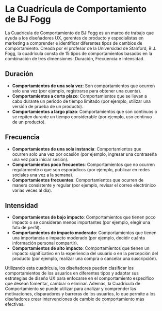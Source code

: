 # La Cuadrícula de Comportamiento de BJ Fogg

La Cuadrícula de Comportamiento de BJ Fogg es un marco de trabajo que ayuda a los diseñadores UX, gerentes de producto y especialistas en marketing a comprender e identificar diferentes tipos de cambios de comportamiento. Creada por el profesor de la Universidad de Stanford, B.J. Fogg, la cuadrícula consta de 15 tipos de comportamientos basados en la combinación de tres dimensiones: Duración, Frecuencia e Intensidad.

## Duración

- **Comportamientos de una sola vez**: Son comportamientos que ocurren solo una vez (por ejemplo, registrarse para obtener una cuenta).
- **Comportamientos a corto plazo**: Comportamientos que se llevan a cabo durante un período de tiempo limitado (por ejemplo, utilizar una versión de prueba de un producto).
- **Comportamientos a largo plazo**: Comportamientos que son continuos o se repiten durante un tiempo considerable (por ejemplo, uso continuo de un producto).

## Frecuencia

- **Comportamientos de una sola instancia**: Comportamientos que ocurren solo una vez por ocasión (por ejemplo, ingresar una contraseña una vez para iniciar sesión).
- **Comportamientos poco frecuentes**: Comportamientos que no ocurren regularmente o que son esporádicos (por ejemplo, publicar en redes sociales una vez a la semana).
- **Comportamientos frecuentes**: Comportamientos que ocurren de manera consistente y regular (por ejemplo, revisar el correo electrónico varias veces al día).

## Intensidad

- **Comportamientos de bajo impacto**: Comportamientos que tienen poco impacto o se consideran menos importantes (por ejemplo, elegir una foto de perfil).
- **Comportamientos de impacto moderado**: Comportamientos que tienen una importancia o impacto moderado (por ejemplo, decidir cuánta información personal compartir).
- **Comportamientos de alto impacto**: Comportamientos que tienen un impacto significativo en la experiencia del usuario o en la percepción del producto (por ejemplo, realizar una compra o cancelar una suscripción).

Utilizando esta cuadrícula, los diseñadores pueden clasificar los comportamientos de los usuarios en diferentes tipos y adaptar sus estrategias de diseño UX para enfocarse en el comportamiento específico que desean fomentar, cambiar o eliminar. Además, la Cuadrícula de Comportamiento se puede utilizar para analizar y comprender las motivaciones, disparadores y barreras de los usuarios, lo que permite a los diseñadores crear intervenciones de cambio de comportamiento más efectivas.
